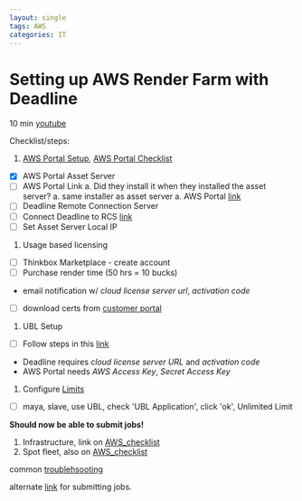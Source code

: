 ```yaml
---
layout: single
tags: AWS
categories: IT
---
```




# Setting up AWS Render Farm with Deadline


10 min [youtube](https://www.youtube.com/watch?v=niaQ1OWimoI)

Checklist/steps:
1.  [AWS Portal Setup][AWS_Portal], [AWS Portal Checklist][AWS_checklist]
  - [x] AWS Portal Asset Server
  - [ ] AWS Portal Link
  a. Did they install it when they installed the asset server?
  a. same installer as asset server
  a. AWS Portal [link](https://docs.thinkboxsoftware.com/products/deadline/10.0/1_User%20Manual/manual/aws-portal-installing.html#aws-portal-link)
  - [ ] Deadline Remote Connection Server
  - [ ] Connect Deadline to RCS [link][deadline_to_rcs]
  - [ ] Set Asset Server Local IP
1. Usage based licensing
  - [ ] Thinkbox Marketplace - create account
  - [ ] Purchase render time (50 hrs = 10 bucks)
  - email notification w/ _cloud license server url_, _activation code_
  - [ ] download certs from [customer portal](https://thinkbox.flexnetoperations.com/control/tnkb/login?nextURL=%2Fcontrol%2Ftnkb%2Fpurchases)
1. UBL Setup
  - [ ] Follow steps in this [link][UBL_Setup]
  - Deadline requires _cloud license server URL_ and _activation code_
  - AWS Portal needs _AWS Access Key_, _Secret Access Key_
1. Configure [Limits][deadline_limits]
  - [ ] maya, slave, use UBL, check 'UBL Application', click 'ok', Unlimited Limit

__Should now be able to submit jobs!__

1. Infrastructure, link on [AWS_checklist][AWS_checklist]
1. Spot fleet, also on [AWS_checklist][AWS_checklist]

common [troublehsooting](https://docs.thinkboxsoftware.com/products/deadline/10.0/1_User%20Manual/manual/aws-portal-troubleshooting.html)

alternate [link](https://aws.amazon.com/blogs/media/rendering-with-aws-portal-in-thinkbox-deadline/) for submitting jobs.



[AWS_Portal]: "https://docs.thinkboxsoftware.com/products/deadline/10.0/1_User%20Manual/manual/aws-portal-setup-overview.html#aws-portal-setup-components-overview-ref-label"
[AWS_checklist]: "https://docs.thinkboxsoftware.com/products/deadline/10.0/1_User%20Manual/manual/aws-portal-setup-checklist.html"
[UBL_Setup]: "https://docs.thinkboxsoftware.com/products/deadline/10.0/1_User%20Manual/manual/aws-portal/licensing-setup.html#aws-portal-licensing-setup-ref-label"
[deadline_limits]: https://docs.thinkboxsoftware.com/products/deadline/10.0/1_User%20Manual/manual/aws-portal/configure-limits.html#aws-portal-configure-limits-ref-label
[deadline_to_rcs]: https://docs.thinkboxsoftware.com/products/deadline/10.0/1_User%20Manual/manual/aws-portal-configuring.html#specify-your-remote-connection-server
